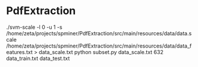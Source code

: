 # PdfExtraction
./svm-scale -l 0 -u 1 -s /home/zeta/projects/spminer/PdfExtraction/src/main/resources/data/data.scale /home/zeta/projects/spminer/PdfExtraction/src/main/resources/data/data_features.txt > data_scale.txt
python subset.py data_scale.txt 632 data_train.txt data_test.txt
